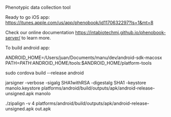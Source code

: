 
Phenotypic data collection tool

Ready to go iOS app: https://itunes.apple.com/us/app/phenobook/id1170632297?ls=1&mt=8

Check our online documentation https://intabiotechmj.github.io/phenobook-server/
to learn more.

To build android app:

ANDROID_HOME=/Users/juan/Documents/manu/dev/android-sdk-macosx
PATH=${PATH}:$ANDROID_HOME/tools:$ANDROID_HOME/platform-tools

sudo cordova build --release android

jarsigner -verbose -sigalg SHA1withRSA -digestalg SHA1 -keystore manolo.keystore platforms/android/build/outputs/apk/android-release-unsigned.apk manolo

./zipalign -v 4 platforms/android/build/outputs/apk/android-release-unsigned.apk out.apk
